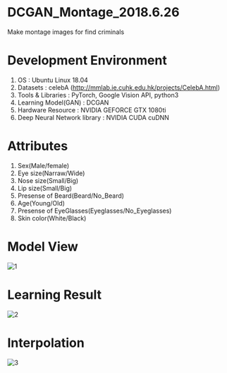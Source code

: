 # DCGAN_Montage_2018.6.26
Make montage images for find criminals

# Development Environment
1. OS : Ubuntu Linux 18.04
2. Datasets : celebA (http://mmlab.ie.cuhk.edu.hk/projects/CelebA.html)
3. Tools & Libraries : PyTorch, Google Vision API, python3
4. Learning Model(GAN) : DCGAN
5. Hardware Resource : NVIDIA GEFORCE GTX 1080ti
6. Deep Neural Network library  : NVIDIA CUDA cuDNN

# Attributes
1. Sex(Male/female)
2. Eye size(Narraw/Wide)
3. Nose size(Small/Big)
4. Lip size(Small/Big)
5. Presense of Beard(Beard/No_Beard)
6. Age(Young/Old)
7. Presense of EyeGlasses(Eyeglasses/No_Eyeglasses)
8. Skin color(White/Black)

# Model View
![1](https://user-images.githubusercontent.com/37236920/62009634-6213f380-b19c-11e9-827b-43f7ca35b118.png)

# Learning Result
![2](https://user-images.githubusercontent.com/37236920/62009683-0eee7080-b19d-11e9-96df-a6e7fb3e563f.png)

# Interpolation
![3](https://user-images.githubusercontent.com/37236920/62009652-ae5f3380-b19c-11e9-8e3a-3ae00025f6c3.png)
